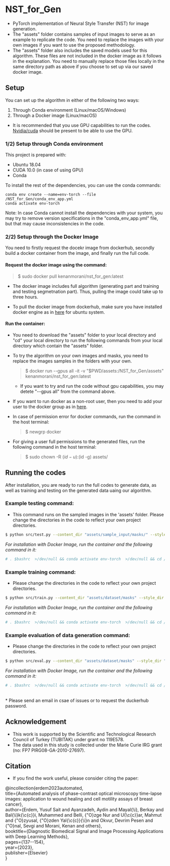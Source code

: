 # NST_for_Gen
* PyTorch implementation of Neural Style Transfer (NST) for image generation.
* The "assets" folder contains samples of input images to serve as an example to replicate the code. You need to replace the images with your own images if you want to use the proposed methodology.
* The "assets" folder also includes the saved models used for this algorithm. These files are not included in the docker image as it follows in the explanation. You need to manually replace those files locally in the same directory path as above if you choose to set up via our saved docker image.

## Setup
You can set up the algorithm in either of the following two ways:
1. Through Conda environment (Linux/macOS/Windows)
2. Through a Docker image (Linux/macOS)

* It is recommended that you use GPU capabilities to run the codes. [Nvidia/cuda](https://towardsdatascience.com/deep-learning-gpu-installation-on-ubuntu-18-4-9b12230a1d31) should be present to be able to use the GPU.

### 1/2) Setup through Conda environment
This project is prepared with:
- Ubuntu 18.04
- CUDA 10.0 (in case of using GPU)
- Conda

To install the rest of the dependencies, you can use the conda commands:
            
    conda env create --name=env-torch --file /NST_for_Gen/conda_env_app.yml
    conda activate env-torch
Note: In case Conda cannot install the dependencies with your system, you may try to remove version specifications in the "conda_env_app.yml" file, but that may cause inconsistencies in the code.

### 2/2) Setup through the Docker Image
You need to firstly request the docekr image from dockerhub, secondly build a docker container from the image, and finally run the full code.

#### Request the docker image using the command:
  >   $ sudo docker pull kenanmorani/nst_for_gen:latest
* The docker image includes full algorithm (generating part and training and testing segmetnation part). Thus, pulling the image could take up to three hours.
     
 * To pull the docker image from dockerhub, make sure you have installed docker engine as in [here](https://docs.docker.com/engine/install/ubuntu/) for ubuntu system.
       
#### Run the container:
* You need to download the "assets" folder to your local directory and "cd" your local directory to run the following commands from your local directory which contain the "assets" folder.
* To try the algorithm on your own images and masks, you need to replace the images samples in the folders with your own.

  >   $ docker run --gpus all -it -v "$PWD/assets:/NST_for_Gen/assets" kenanmorani/nst_for_gen:latest
  
  * If you want to try and run the code without gpu capabilities, you may detete "--gpus all" from the command above.
   
 * If you want to run docker as a non-root user, then you need to add your user to the docker group as in [here](https://stackoverflow.com/questions/48957195/how-to-fix-docker-got-permission-denied-issue).
 
 * In case of permission error for docker commands, run the command in the host terminal:
   >   $ newgrp docker
  
 * For giving a user full permissions to the generated files, run the following command in the host terminal:
   >   $ sudo chown -R $(id -u):$(id -g) assets/

## Running the codes
After installation, you are ready to run the full codes to generate data, as well as training and testing on the generated data uaing our algorithm.

### Example testing command:
* This command runs on the sampled images in the 'assets' folder. Please change the directories in the code to reflect your own project directories.
```bash
$ python src/test.py --content_dir "assets/sample_input/masks/" --style_dir "assets/sample_input/data/" --style_mask_dir "assets/sample_input/masks/"
```
_For installation with Docker Image, run the container and the following command in it:_
```bash
# . $bashrc  >/dev/null && conda activate env-torch  >/dev/null && cd /NST_for_Gen && python src/test.py --content_dir "assets/sample_input/masks/" --style_dir "assets/sample_input/data/" --style_mask_dir "assets/sample_input/masks/"
```
### Example training command:
* Please change the directories in the code to reflect your own project directories.
```bash
$ python src/train.py --content_dir "assets/dataset/masks" --style_dir "assets/dataset/data"
```
_For installation with Docker Image, run the container and the following command in it:_
```bash
# . $bashrc  >/dev/null && conda activate env-torch  >/dev/null && cd /NST_for_Gen && python src/train.py --content_dir "assets/dataset/masks" --style_dir "assets/dataset/data"
```
### Example evaluation of data generation command:
* Please change the directories in the code to reflect your own project directories.
```bash
$ python src/eval.py --content_dir "assets/dataset/masks" --style_dir "assets/dataset/data"
```
_For installation with Docker Image, run the container and the following command in it:_
```bash
# . $bashrc  >/dev/null && conda activate env-torch  >/dev/null && cd /NST_for_Gen && python src/eval.py --content_dir "assets/dataset/masks" --style_dir "assets/dataset/data"
```
<br/>
* Please send an email in csae of issues or to request the duckerhub password.

## Acknowledgement
* This work is supported by the Scientific and Technological Research Council of Turkey (TUBITAK) under grant no 119E578.
* The data used in this study is collected under the Marie Curie IRG grant (no: FP7 PIRG08-GA-2010-27697).
## Citation
* If you find the work useful, please consider citing the paper:

@incollection{erdem2023automated, <br/>
  title={Automated analysis of phase-contrast optical microscopy time-lapse images: application to wound healing and cell motility assays of breast cancer}, <br/>
  author={Erdem, Yusuf Sait and Ayanzadeh, Aydin and Mayal{\i}, Berkay and Bal{\i}k{\c{c}}i, Muhammed and Belli, {\"O}zge Nur and U{\c{c}}ar, Mahmut and {\"O}zyusal, {\"O}zden Yal{\c{c}}{\i}n and Okvur, Devrim Pesen and {\"O}nal, Sevgi and Morani, Kenan and others}, <br/>
  booktitle={Diagnostic Biomedical Signal and Image Processing Applications with Deep Learning Methods}, <br/>
  pages={137--154}, <br/>
  year={2023}, <br/>
  publisher={Elsevier} <br/>
}
